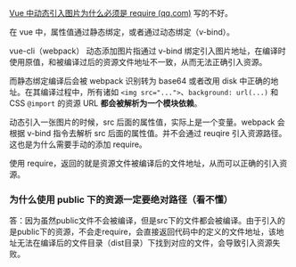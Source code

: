 [Vue 中动态引入图片为什么必须是 require (qq.com)](https://mp.weixin.qq.com/s/d6L9UXpuZn7skiL-ROlBJA) 写的不好。

在 vue 中，属性值通过静态绑定，或者通过动态绑定（v-bind）。

vue-cli（webpack）
动态添加图片指通过 v-bind 绑定引入图片地址，在编译时使用原值，和被编译过后的资源文件地址不一致，从而无法正确引入资源。

而静态绑定编译后会被 webpack 识别转为 base64 或者改用 disk 中正确的地址。在其编译过程中，所有诸如 `<img src="...">`、`background: url(...)` 和 CSS `@import` 的资源 URL **都会被解析为一个模块依赖**。

动态引入一张图片的时候，src 后面的属性值，实际上是一个变量。webpack 会根据 v-bind 指令去解析 src 后面的属性值。并不会通过 reuqire 引入资源路径。这也是为什么需要手动的添加 require。

使用 require，返回的就是资源文件被编译后的文件地址，从而可以正确的引入资源。

### 为什么使用 public 下的资源一定要绝对路径（看不懂）

答：因为虽然public文件不会被编译，但是src下的文件都会被编译。由于引入的是public下的资源，不会走require，会直接返回代码中的定义的文件地址，该地址无法在编译后的文件目录（dist目录）下找到对应的文件，会导致引入资源失败。